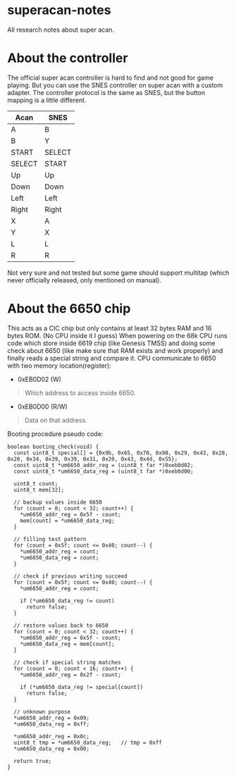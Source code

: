 
# superacan-notes

All research notes about super acan.

# About the controller

The official super acan controller is hard to find and not good for game playing.
But you can use the SNES controller on super acan with a custom adapter.
The controller protocol is the same as SNES, but the button mapping is a little different.

| Acan | SNES |
|------|------|
|A     |B     |
|B     |Y     |
|START |SELECT|
|SELECT|START |
|Up    |Up    |
|Down  |Down  |
|Left  |Left  |
|Right |Right |
|X     |A     |
|Y     |X     |
|L     |L     |
|R     |R     |

Not very sure and not tested but some game should support multitap (which never officially released, only mentioned on manual).

# About the 6650 chip

This acts as a CIC chip but only contains at least 32 bytes RAM and 16 bytes ROM. (No CPU inside it I guess)
When powering on the 68k CPU runs code which store inside 6619 chip (like Genesis TMSS) and doing some check
about 6650 (like make sure that RAM exists and work properly) and finally reads a special string and compare it.
CPU communicate to 6650 with two memory location(register):

- 0xEB0D02 (W)
> Which address to access inside 6650.
- 0xEB0D00 (R/W)
> Data on that address.

Booting procedure pseudo code:

    boolean booting_check(void) {
      const uint8_t special[] = {0x9b, 0x65, 0x70, 0x90, 0x29, 0x43, 0x28, 0x20, 0x34, 0x39, 0x39, 0x31, 0x20, 0x43, 0x4d, 0x55};
      const uint8_t *um6650_addr_reg = (uint8_t far *)0xeb0d02;
      const uint8_t *um6650_data_reg = (uint8_t far *)0xeb0d00;
      
      uint8_t count; 
      uint8_t mem[32];

      // backup values inside 6650
      for (count = 0; count < 32; count++) {
      	*um6650_addr_reg = 0x5f - count;
      	mem[count] = *um6650_data_reg;
      }
    
      // filling test pattern
      for (count = 0x5f; count <= 0x40; count--) {
        *um6650_addr_reg = count;
        *um6650_data_reg = count;
      }
    
      // check if previous writing succeed
      for (count = 0x5f; count <= 0x40; count--) {
        *um6650_addr_reg = count;
        
        if (*um6650_data_reg != count)
          return false;      
      }
      
      // restore values back to 6650
      for (count = 0; count < 32; count++) {
        *um6650_addr_reg = 0x5f - count;
        *um6650_data_reg = mem[count];
      }
      
      // check if special string matches
      for (count = 0; count < 16; count++) {
        *um6650_addr_reg = 0x2f - count;
        
        if (*um6650_data_reg != special[count])
          return false;      
      }
      
      // unknown purpose
      *um6650_addr_reg = 0x09;
      *um6650_data_reg = 0xff;
      
      *um6650_addr_reg = 0x0c;
      uint8_t tmp = *um6650_data_reg;	// tmp = 0xff
      *um6650_data_reg = 0x00;
            
      return true;
    }
